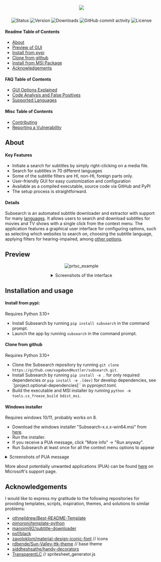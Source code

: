 <h1 align="center"><img src="https://raw.githubusercontent.com/vagabondHustler/SubSearch/main/assets/subsearch_v2.png"/></h1>

<div align="center">
  
![Status](https://img.shields.io/badge/status-active-success?&style=flat-square&labelColor=1e1e2e&color=a6e3a1)
![Version](https://img.shields.io/github/v/tag/vagabondhustler/subsearch?style=flat-square&labelColor=1e1e2e&color=eba0ac)
![Downloads](https://img.shields.io/pypi/dm/subsearch?style=flat-square&labelColor=1e1e2e&color=f5c2e7)
![GitHub commit activity](https://img.shields.io/github/commit-activity/m/vagabondhustler/subsearch?&style=flat-square&labelColor=1e1e2e&color=fab387)
![License](https://img.shields.io/github/license/vagabondhustler/SUbSearch?&style=flat-square&labelColor=1e1e2e&color=b4befe)

</div>

#### Readme Table of Contents

- [About](#about)
- [Preview of GUI](#preview)
- [Install from pypi](#pypi)
- [Clone from github](#clone)
- [Install from MSI Package](#msi)
- [Acknowledgements](#thanks)

#### FAQ Table of Contents

- [GUI Options Explained](https://github.com/vagabondHustler/subsearch/discussions/556)
- [Code Analysis and False Positives](https://github.com/vagabondHustler/subsearch/discussions/557)
- [Supported Languages](https://github.com/vagabondHustler/subsearch/discussions/558)

#### Misc Table of Contents

- [Contributing](https://github.com/vagabondHustler/SubSearch/blob/main/.github/CONTRIBUTING.md)
- [Reporting a Vulnerability](https://github.com/vagabondHustler/SubSearch/blob/main/.github/SECURITY.md)

## About <a name = "about"></a>

#### Key Features
  
- Initiate a search for subtitles by simply right-clicking on a media file.
- Search for subtitles in 70 different languages
- Some of the subtitle filters are HI, non-HI, foreign parts only.
- User-friendly GUI for easy customization and configuration
- Available as a compiled executable, source code via GitHub and PyPI
- The setup process is straightforward.

#### Details

Subsearch is an automated subtitle downloader and extractor with support for many [languages](https://github.com/vagabondHustler/subsearch/discussions/558). It allows users to search and download subtitles for movies and TV shows with a single click from the context menu. The application features a graphical user interface for configuring options, such as selecting which websites to search on, choosing the subtitle language, applying filters for hearing-impaired, among [other options](https://github.com/vagabondHustler/subsearch/discussions/556).


## Preview <a name = "preview"></a>

<div align="center">

![prtsc_example](https://raw.githubusercontent.com/vagabondHustler/SubSearch/main/assets/example.gif)

<details>
<summary>Screenshots of the interface</summary>

![prtsc_language](https://github.com/vagabondHustler/subsearch/blob/main/assets/language_options.png?raw=true)

![prtsc_search](https://github.com/vagabondHustler/subsearch/blob/main/assets/search_filters.png?raw=true)

![prtsc_settings](https://github.com/vagabondHustler/subsearch/blob/main/assets/subsearch_options.png?raw=true)

![prtsc_download](https://github.com/vagabondHustler/subsearch/blob/main/assets/download_manager.png?raw=true)

</details>

</div>

## Installation and usage <a name = "getting_started_src"></a>

#### Install from pypi: <a name = "pypi"></a>

Requires Python 3.10+

- Install Subsearch by running `pip install subsearch` in the command prompt.
- Launch the app by running `subsearch` in the command prompt.

#### Clone from github <a name = "clone"></a>

Requires Python 3.10+

- Clone the Subsearch repository by running `git clone https://github.com/vagabondHustler/subsearch.git`.
- Install Subsearch by running `pip install -e .` for only required dependencies or `pip install -e .[dev]` for develop dependencies, see `[project.optional-dependencies]`` in pyproject.toml.
- Build the executable and MSI installer by running `python -m tools.cx_freeze_build bdist_msi`.

#### Windows installer <a name = "msi"></a>

Requires windows 10/11, probably works on 8.

- Download the windows installer "Subsearch-x.x.x-win64.msi" from [here](https://github.com/vagabondHustler/subsearch/releases).
- Run the installer.
- If you receive a PUA message, click "More info" → "Run anyway".
- Run Subsearch at least once for all the context menu options to appear

<details>
<summary>Screenshots of PUA message<a name = "pua"></a></summary>

![prtsc_moreinfo](https://raw.githubusercontent.com/vagabondHustler/SubSearch/main/assets/moreinfo.png)

![prtsc_runanyway](https://raw.githubusercontent.com/vagabondHustler/SubSearch/main/assets/runanyway.png)

---

</details>

More about potentially unwanted applications (PUA) can be found [here](https://support.microsoft.com/en-us/windows/protect-your-pc-from-potentially-unwanted-applications-c7668a25-174e-3b78-0191-faf0607f7a6e) on Microsoft's support page.

## Acknowledgements<a name = "thanks"></a>

I would like to express my gratitude to the following repositories for providing templates, scripts, inspiration, themes, and solutions to similar problems:

- [othneildrew/Best-README-Template](https://github.com/othneildrew/Best-README-Template)
- [pimoroni/template-python](https://github.com/pimoroni/template-python/blob/master/.github/CONTRIBUTING.md)
- [manojmj92/subtitle-downloader](https://github.com/manojmj92/subtitle-downloader)
- [psf/black](https://github.com/psf/black) 
- [zavoloklom/material-design-iconic-font](https://github.com/zavoloklom/material-design-iconic-font) // icons
- [rdbende/Sun-Valley-ttk-theme](https://github.com/rdbende/Sun-Valley-ttk-theme) // base theme
- [siddheshsathe/handy-decorators](https://github.com/siddheshsathe/handy-decorators)
- [TransparentLC](https://github.com/TransparentLC) // spritesheet_generator.js
